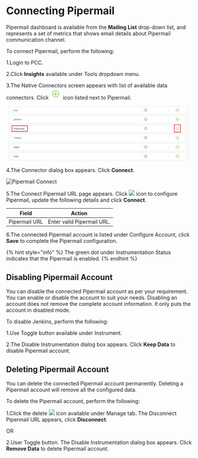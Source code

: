 # Connecting Pipermail

Pipermail dashboard is available from the **Mailing List** drop-down list, and represents a set of metrics that shows email details about Pipermail communication channel.

To connect Pipermail, perform the following:

1.Login to PCC.

2.Click **Insights** available under Tools dropdown menu.

3.The Native Connectors screen appears with list of available data connectors. Click ![](../../../.gitbook/assets/Connect.png) icon listed next to Pipermail.

![Pipermail](<../../../.gitbook/assets/Pipermail (1) (1) (1).png>)

4.The Connector dialog box appears. Click **Connect**.

![Pipermail Connect](../../../.gitbook/assets/Pipermail\_Connect.png)

5.The Connect Pipermail URL page appears. Click ![](<../../../.gitbook/assets/Con\_Icon (1).png>) icon to configure Pipermail, update the following details and click **Connect**.

| Field         | Action                     |
| ------------- | -------------------------- |
| Pipermail URL | Enter valid Pipermail URL. |

6.The connected Pipermail account is listed under Configure Account, click **Save** to complete the Pipermail configuration.

{% hint style="info" %}
The green dot under Instrumentation Status indicates that the Pipermail is enabled.
{% endhint %}

## Disabling Pipermail Account

You can disable the connected Pipermail account as per your requirement. You can enable or disable the account to suit your needs. Disabling an account does not remove the complete account information. It only puts the account in disabled mode.

To disable Jenkins, perform the following:

1.Use Toggle button available under Instrument.

2.The Disable Instrumentation dialog box appears. Click **Keep Data** to disable Pipermail account.

## Deleting Pipermail Account

You can delete the connected Pipermail account permanently. Deleting a Pipermail account will remove all the configured data.

To delete the Pipermail account, perform the following:

1.Click the delete ![](../../../.gitbook/assets/delete\_icon.png) icon available under Manage tab. The Disconnect Pipermail URL appears, click **Disconnect**.

OR

2.User Toggle button. The Disable Instrumentation dialog box appears. Click **Remove Data** to delete Pipermail account.
